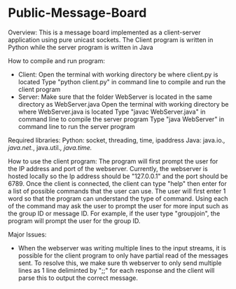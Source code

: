 # Public-Message-Board
Overview:
This is a message board implemented as a client-server application using pure unicast sockets. The Client program is written in Python while the server program is written in Java

How to compile and run program:
- Client:
Open the terminal with working directory be where client.py is located
Type "python client.py" in command line to compile and run the client program
- Server:
Make sure that the folder WebServer is located in the same directory as WebServer.java
Open the terminal with working directory be where WebServer.java is located
Type "javac WebServer.java" in command line to compile the server program
Type "java WebServer" in command line to run the server program

Required libraries:
Python: socket, threading, time, ipaddress
Java: java.io.*, java.net.*, java.util.*, java.time.*

How to use the client program:
The program will first prompt the user for the IP address and port of the webserver. Currently, the webserver is hosted locally so the Ip address should be "127.0.0.1" and the port should be 6789. Once the client is connected, the client can type "help" then enter for a list of possible commands that the user can use. The user will first enter 1 word so that the program can understand the type of command. Using each of the command may ask the user to prompt the user for more input such as the group ID or message ID. For example, if the user type "groupjoin", the program will prompt the user for the group ID.

Major Issues:
- When the webserver was writing multiple lines to the input streams, it is possible for the client program to only have partial read of the messages sent. To resolve this, we make sure th webserver to only send multiple lines as 1 line deliminted by ";;" for each response and the client will parse this to output the correct message.
